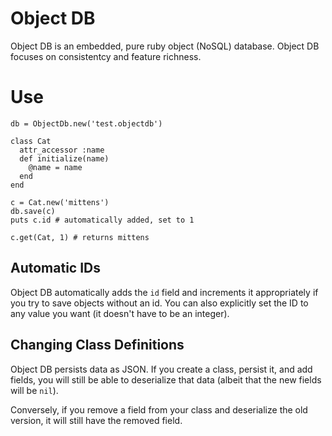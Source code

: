 # Object DB

Object DB is an embedded, pure ruby object (NoSQL) database. Object DB focuses on consistentcy and feature richness.

# Use

```
db = ObjectDb.new('test.objectdb')

class Cat
  attr_accessor :name
  def initialize(name)
    @name = name
  end
end

c = Cat.new('mittens')
db.save(c)
puts c.id # automatically added, set to 1

c.get(Cat, 1) # returns mittens
```

## Automatic IDs

Object DB automatically adds the `id` field and increments it appropriately if you try to save objects without an id. You can also explicitly set the ID to any value you want (it doesn't have to be an integer).

## Changing Class Definitions

Object DB persists data as JSON. If you create a class, persist it, and add fields, you will still be able to deserialize that data (albeit that the new fields will be `nil`).

Conversely, if you remove a field from your class and deserialize the old version, it will still have the removed field.
